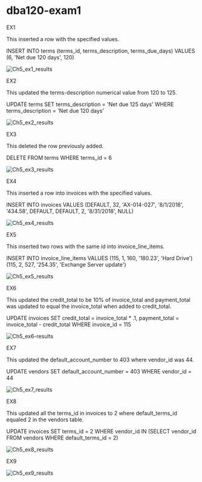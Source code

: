 # dba120-exam1

EX1

This inserted a row with the specified values.

INSERT INTO terms
  (terms_id, terms_description, terms_due_days)
VALUES
  (6, 'Net due 120 days', 120)

![Ch5_ex1_results](https://user-images.githubusercontent.com/122377083/216854246-da663a43-bc01-4e04-9d31-cea63e8cb91f.png)

EX2

This updated the terms-description numerical value from 120 to 125.

UPDATE terms
SET terms_description = 'Net due 125 days'
WHERE terms_description = 'Net due 120 days'

![Ch5_ex2_results](https://user-images.githubusercontent.com/122377083/216854258-d5df9b63-f070-4611-8e7c-b8a1888cad5c.png)

EX3

This deleted the row previously added.

DELETE FROM terms
WHERE terms_id = 6

![Ch5_ex3_results](https://user-images.githubusercontent.com/122377083/216854265-9f7ba27d-364c-46fd-85dd-b547fd1dbaf1.png)

EX4

This inserted a row into invoices with the specified values.

INSERT INTO invoices VALUES
(DEFAULT, 32, 'AX-014-027', '8/1/2018', '434.58', DEFAULT, DEFAULT, 2, '8/31/2018', NULL)

![Ch5_ex4_results](https://user-images.githubusercontent.com/122377083/216854279-14271fda-ec59-4cc8-acef-f349f6fd3351.png)

EX5

This inserted two rows with the same id into invoice_line_items.

INSERT INTO invoice_line_items VALUES 
(115, 1, 160, '180.23', 'Hard Drive')
(115, 2, 527, '254.35', 'Exchange Server update')

![Ch5_ex5_results](https://user-images.githubusercontent.com/122377083/216854288-94f1effe-5d48-4d3a-8f41-1e550f5956f7.png)

EX6

This updated the credit_total to be 10% of invoice_total and payment_total was updated to equal the invoice_total when added to credit_total.

UPDATE invoices
SET credit_total = invoice_total * .1,
	payment_total = invoice_total - credit_total
WHERE invoice_id = 115

![Ch5_ex6-results](https://user-images.githubusercontent.com/122377083/216854301-a50c7f84-aaec-436b-9dfc-698e8cd6c8e1.png)

EX7

This updated the default_account_number to 403 where vendor_id was 44.

UPDATE vendors
SET default_account_number = 403
WHERE vendor_id = 44

![Ch5_ex7_results](https://user-images.githubusercontent.com/122377083/216854320-834ba004-5fbb-4e8b-90ad-5a76d8e8e7da.png)

EX8

This updated all the terms_id in invoices to 2 where default_terms_id equaled 2 in the vendors table.

UPDATE invoices
SET terms_id = 2
WHERE vendor_id IN (SELECT vendor_id FROM vendors WHERE default_terms_id = 2) 

![Ch5_ex8_results](https://user-images.githubusercontent.com/122377083/216854338-9940e32a-b7b3-47fa-9f78-d5658f6f8640.png)

EX9

![Ch5_ex9_results](https://user-images.githubusercontent.com/122377083/216854345-2cbef504-756c-4bcf-a96b-8358fa4f2225.png)
